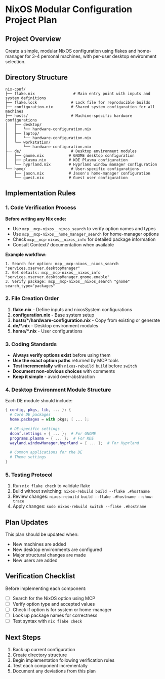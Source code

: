 # NixOS Modular Configuration Project Plan

## Project Overview
Create a simple, modular NixOS configuration using flakes and home-manager for 3-4 personal machines, with per-user desktop environment selection.

## Directory Structure
```
nix-conf/
├── flake.nix                 # Main entry point with inputs and system definitions
├── flake.lock               # Lock file for reproducible builds
├── configuration.nix        # Shared system configuration for all machines
├── hosts/                   # Machine-specific hardware configurations
│   ├── desktop/
│   │   └── hardware-configuration.nix
│   ├── laptop/
│   │   └── hardware-configuration.nix
│   └── workstation/
│       └── hardware-configuration.nix
├── de/                      # Desktop environment modules
│   ├── gnome.nix           # GNOME desktop configuration
│   ├── plasma.nix          # KDE Plasma configuration
│   └── hyprland.nix        # Hyprland window manager configuration
└── home/                    # User-specific configurations
    ├── jason.nix           # Jason's home-manager configuration
    └── guest.nix           # Guest user configuration
```

## Implementation Rules

### 1. Code Verification Process
**Before writing any Nix code:**
- Use `mcp__mcp-nixos__nixos_search` to verify option names and types
- Use `mcp__mcp-nixos__home_manager_search` for home-manager options
- Check `mcp__mcp-nixos__nixos_info` for detailed package information
- Consult Context7 documentation when available

**Example workflow:**
```
1. Search for option: mcp__mcp-nixos__nixos_search "services.xserver.desktopManager"
2. Get details: mcp__mcp-nixos__nixos_info "services.xserver.desktopManager.gnome.enable"
3. Verify package: mcp__mcp-nixos__nixos_search "gnome" search_type="packages"
```

### 2. File Creation Order
1. **flake.nix** - Define inputs and nixosSystem configurations
2. **configuration.nix** - Base system setup
3. **hosts/*/hardware-configuration.nix** - Copy from existing or generate
4. **de/*.nix** - Desktop environment modules
5. **home/*.nix** - User configurations

### 3. Coding Standards
- **Always verify options exist** before using them
- **Use the exact option paths** returned by MCP tools
- **Test incrementally** with `nixos-rebuild build` before `switch`
- **Document non-obvious choices** with comments
- **Keep it simple** - avoid over-abstraction

### 4. Desktop Environment Module Structure
Each DE module should include:
```nix
{ config, pkgs, lib, ... }: {
  # Core DE packages
  home.packages = with pkgs; [ ... ];
  
  # DE-specific settings
  dconf.settings = { ... };  # For GNOME
  programs.plasma = { ... };  # For KDE
  wayland.windowManager.hyprland = { ... };  # For Hyprland
  
  # Common applications for the DE
  # Theme settings
}
```

### 5. Testing Protocol
1. Run `nix flake check` to validate flake
2. Build without switching: `nixos-rebuild build --flake .#hostname`
3. Review changes: `nixos-rebuild build --flake .#hostname --show-trace`
4. Apply changes: `sudo nixos-rebuild switch --flake .#hostname`

## Plan Updates
This plan should be updated when:
- New machines are added
- New desktop environments are configured
- Major structural changes are made
- New users are added

## Verification Checklist
Before implementing each component:
- [ ] Search for the NixOS option using MCP
- [ ] Verify option type and accepted values
- [ ] Check if option is for system or home-manager
- [ ] Look up package names for correctness
- [ ] Test syntax with `nix flake check`

## Next Steps
1. Back up current configuration
2. Create directory structure
3. Begin implementation following verification rules
4. Test each component incrementally
5. Document any deviations from this plan